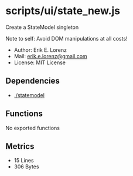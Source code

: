 # scripts/ui/state_new.js


Create a StateModel singleton

Note to self: Avoid DOM manipulations at all costs!
* Author: Erik E. Lorenz 
* Mail: <erik.e.lorenz@gmail.com>
* License: MIT License


## Dependencies

* <a href="./statemodel.html">./statemodel</a>

## Functions

No exported functions

## Metrics

* 15 Lines
* 306 Bytes

